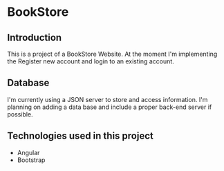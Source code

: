 # BookStore

## Introduction

This is a project of a BookStore Website. At the moment I'm implementing the Register new account and login to an existing account. 

## Database

I'm currently using a JSON server to store and access information. I'm planning on adding a data base and include a proper back-end server if possible.

## Technologies used in this project

<ul>
    <li>Angular</li>
    <li>Bootstrap</li>
</ul>
